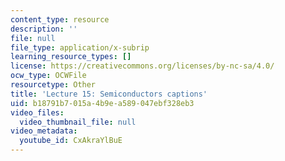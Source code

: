 ```yaml
---
content_type: resource
description: ''
file: null
file_type: application/x-subrip
learning_resource_types: []
license: https://creativecommons.org/licenses/by-nc-sa/4.0/
ocw_type: OCWFile
resourcetype: Other
title: 'Lecture 15: Semiconductors captions'
uid: b18791b7-015a-4b9e-a589-047ebf328eb3
video_files:
  video_thumbnail_file: null
video_metadata:
  youtube_id: CxAkraYlBuE
---
```

